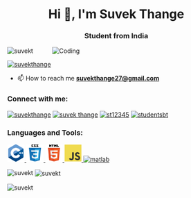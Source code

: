 <h1 align="center">Hi 👋, I'm Suvek Thange</h1>
<h3 align="center">Student from India</h3>
<img align="right" alt="Coding" width="400" src="https://cdn.dribbble.com/users/1162077/screenshots/3848914/media/320984a9ca58b3c73274c9259ecf6de8.gif">

<p align="left"> <img src="https://komarev.com/ghpvc/?username=suvekt&label=Profile%20views&color=0e75b6&style=flat" alt="suvekt" /> </p>

<p align="left"> <a href="https://twitter.com/suvekthange" target="blank"><img src="https://img.shields.io/twitter/follow/suvekthange?logo=twitter&style=for-the-badge" alt="suvekthange" /></a> </p>


- 📫 How to reach me **suvekthange27@gmail.com**

<h3 align="left">Connect with me:</h3>
<p align="left">
<a href="https://twitter.com/suvekthange" target="blank"><img align="center" src="https://raw.githubusercontent.com/rahuldkjain/github-profile-readme-generator/master/src/images/icons/Social/twitter.svg" alt="suvekthange" height="30" width="40" /></a>
<a href="https://linkedin.com/in/suvek thange" target="blank"><img align="center" src="https://raw.githubusercontent.com/rahuldkjain/github-profile-readme-generator/master/src/images/icons/Social/linked-in-alt.svg" alt="suvek thange" height="30" width="40" /></a>
<a href="https://www.leetcode.com/st12345" target="blank"><img align="center" src="https://raw.githubusercontent.com/rahuldkjain/github-profile-readme-generator/master/src/images/icons/Social/leet-code.svg" alt="st12345" height="30" width="40" /></a>
<a href="https://auth.geeksforgeeks.org/user/studentsbt" target="blank"><img align="center" src="https://raw.githubusercontent.com/rahuldkjain/github-profile-readme-generator/master/src/images/icons/Social/geeks-for-geeks.svg" alt="studentsbt" height="30" width="40" /></a>
</p>

<h3 align="left">Languages and Tools:</h3>
<p align="left"> <a href="https://www.w3schools.com/cpp/" target="_blank" rel="noreferrer"> <img src="https://raw.githubusercontent.com/devicons/devicon/master/icons/cplusplus/cplusplus-original.svg" alt="cplusplus" width="40" height="40"/> </a> <a href="https://www.w3schools.com/css/" target="_blank" rel="noreferrer"> <img src="https://raw.githubusercontent.com/devicons/devicon/master/icons/css3/css3-original-wordmark.svg" alt="css3" width="40" height="40"/> </a> <a href="https://www.w3.org/html/" target="_blank" rel="noreferrer"> <img src="https://raw.githubusercontent.com/devicons/devicon/master/icons/html5/html5-original-wordmark.svg" alt="html5" width="40" height="40"/> </a> <a href="https://developer.mozilla.org/en-US/docs/Web/JavaScript" target="_blank" rel="noreferrer"> <img src="https://raw.githubusercontent.com/devicons/devicon/master/icons/javascript/javascript-original.svg" alt="javascript" width="40" height="40"/> </a> <a href="https://www.mathworks.com/" target="_blank" rel="noreferrer"> <img src="https://upload.wikimedia.org/wikipedia/commons/2/21/Matlab_Logo.png" alt="matlab" width="40" height="40"/> </a> </p>

<p><img align="left" src="https://github-readme-stats.vercel.app/api/top-langs?username=suvekt&show_icons=true&locale=en&layout=compact" alt="suvekt" /></p>

<p>&nbsp;<img align="center" src="https://github-readme-stats.vercel.app/api?username=suvekt&show_icons=true&locale=en" alt="suvekt" /></p>

<p><img align="center" src="https://github-readme-streak-stats.herokuapp.com/?user=suvekt&" alt="suvekt" /></p>
